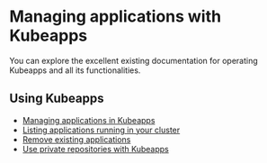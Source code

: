 # Managing applications with Kubeapps

You can explore the excellent existing documentation for operating Kubeapps and all its functionalities.

## Using Kubeapps

- [Managing applications in Kubeapps](/site/content/docs/latest/howto/dashboard.md#work-with-charts)
- [Listing applications running in your cluster](/site/content/docs/latest/howto/dashboard.md#list-all-the-applications-running-in-your-cluster)
- [Remove existing applications](/site/content/docs/latest/howto/dashboard.md#remove-existing-application-deployments)
- [Use private repositories with Kubeapps](/site/content/docs/latest/howto/private-app-repository.md)

